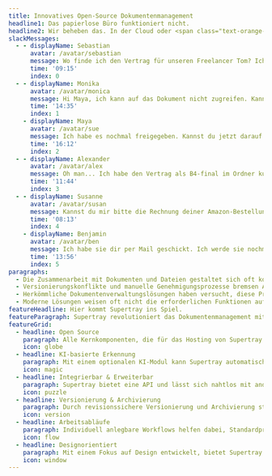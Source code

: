 ```yaml
---
title: Innovatives Open-Source Dokumentenmanagement
headline1: Das papierlose Büro funktioniert nicht.
headline2: Wir beheben das. In der Cloud oder <span class="text-orange-10">auf deinem Server.</span>
slackMessages:
  - - displayName: Sebastian
      avatar: /avatar/sebastian
      message: Wo finde ich den Vertrag für unseren Freelancer Tom? Ich habe im Ordner Personal/Freelancer/Verträge auf unserem NAS gesucht, aber nur die Version A1 gefunden 😖
      time: '09:15'
      index: 0
  - - displayName: Monika
      avatar: /avatar/monica
      message: Hi Maya, ich kann auf das Dokument nicht zugreifen. Kannst du es bitte mit mir teilen?
      time: '14:35'
      index: 1
    - displayName: Maya
      avatar: /avatar/sue
      message: Ich habe es nochmal freigegeben. Kannst du jetzt darauf zugreifen?
      time: '16:12'
      index: 2
  - - displayName: Alexander
      avatar: /avatar/alex
      message: Oh man... Ich habe den Vertrag als B4-final im Ordner kunden/acme/projekte/website-relaunch/freelancer gefunden…<br />Ist das wirklich die finale Version?
      time: '11:44'
      index: 3
  - - displayName: Susanne
      avatar: /avatar/susan
      message: Kannst du mir bitte die Rechnung deiner Amazon-Bestellung aus dem April 2022 schicken? Ich kann sie nirgendwo finden...
      time: '08:13'
      index: 4
    - displayName: Benjamin
      avatar: /avatar/ben
      message: Ich habe sie dir per Mail geschickt. Ich werde sie nochmal raussuchen und schicke sie dir dann nochmal.
      time: '13:56'
      index: 5
paragraphs:
  - Die Zusammenarbeit mit Dokumenten und Dateien gestaltet sich oft kompliziert, ist irreführend und zeitaufwändig. Menschen verbringen unnötig viel Zeit damit, Dokumente zu suchen, zu organisieren und zu teilen.
  - Versionierungskonflikte und manuelle Genehmigungsprozesse bremsen Arbeitsabläufe aus und führen zu Frustration. Ein Mangel an Transparenz und Sicherheit beim Teilen von Dokumenten kann zu Datenlecks und Compliance-Risiken führen.
  - Herkömmliche Dokumentenverwaltungslösungen haben versucht, diese Probleme mit umständlichen, überladenen und verwirrenden Benutzeroberflächen basierend auf veralteten Konzepten aus den 1990er Jahren zu lösen. Diese Lösungen sind oft proprietär, teuer und bieten wenig Möglichkeiten zur Erweiterung und Anpassung. Oft müssen Organisationen ihre Arbeitsabläufe an die Software anpassen, anstatt die Software an ihre Bedürfnisse anzupassen.
  - Moderne Lösungen weisen oft nicht die erforderlichen Funktionen auf, um die Einhaltung von Vorschriften und Standards sicherzustellen.
featureHeadline: Hier kommt Supertray ins Spiel.
featureParagraph: Supertray revolutioniert das Dokumentenmanagement mit innovative Funktionen, die die Zusammenarbeit effizienter, transparenter und sicherer gestalten, während <strong class="font-extrabold">alle wichtigen Komponenten Open Source</strong> sind und bleiben.
featureGrid:
  - headline: Open Source
    paragraph: Alle Kernkomponenten, die für das Hosting von Supertray benötigt werden, werden unter einer Open-Source-Lizenz veröffentlicht.
    icon: globe
  - headline: KI-basierte Erkennung
    paragraph: Mit einem optionalen KI-Modul kann Supertray automatisch Dokumente klassifizieren und Daten strukturiert extrahieren.
    icon: magic
  - headline: Integrierbar & Erweiterbar
    paragraph: Supertray bietet eine API und lässt sich nahtlos mit anderen Softwarelösungen integrieren, um einen reibungslosen Datenaustausch zu ermöglichen.
    icon: puzzle
  - headline: Versionierung & Archivierung
    paragraph: Durch revisionssichere Versionierung und Archivierung stellt Supertray sicher, dass alle Vorschriften eingehalten werden.
    icon: version
  - headline: Arbeitsabläufe
    paragraph: Individuell anlegbare Workflows helfen dabei, Standardprozesse für die Arbeit mit Dokumente im Unternehmen zu etablieren.
    icon: flow
  - headline: Designorientiert
    paragraph: Mit einem Fokus auf Design entwickelt, bietet Supertray eine intuitive Benutzeroberfläche für eine angenehme Arbeitsumgebung.
    icon: window
---
```

